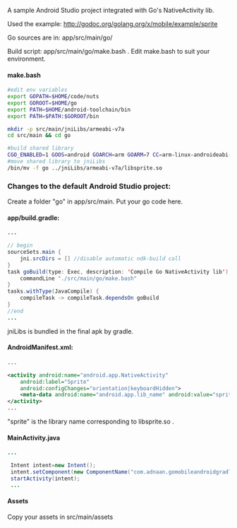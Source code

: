 A sample Android Studio project integrated with Go's NativeActivity lib.

Used the example: http://godoc.org/golang.org/x/mobile/example/sprite

Go sources are in: app/src/main/go/

Build script: app/src/main/go/make.bash . Edit make.bash to suit your environment.

#### make.bash

```bash
#edit env variables
export GOPATH=$HOME/code/nuts 
export GOROOT=$HOME/go
export PATH=$HOME/android-toolchain/bin
export PATH=$PATH:$GOROOT/bin

mkdir -p src/main/jniLibs/armeabi-v7a
cd src/main && cd go

#build shared library
CGO_ENABLED=1 GOOS=android GOARCH=arm GOARM=7 CC=arm-linux-androideabi-gcc CCX=arm-linux-androideabi-g++ GOGCCFLAGS=-"fPIC -marm -pthread -fmessage-length=0" go build -v -ldflags="-shared" .
#move shared library to jniLibs
/bin/mv -f go ../jniLibs/armeabi-v7a/libsprite.so
```



### Changes to the default Android Studio project:


Create a folder "go" in app/src/main. Put your go code here.

#### app/build.gradle: 

```java
...

// begin
sourceSets.main {
    jni.srcDirs = [] //disable automatic ndk-build call
}
task goBuild(type: Exec, description: 'Compile Go NativeActivity lib') {
    commandLine "./src/main/go/make.bash"
}
tasks.withType(JavaCompile) {
    compileTask -> compileTask.dependsOn goBuild
}
//end
...

```

jniLibs is bundled in the final apk by gradle.

#### AndroidManifest.xml: 

```xml
...	

<activity android:name="android.app.NativeActivity"
    android:label="Sprite"
    android:configChanges="orientation|keyboardHidden">
    <meta-data android:name="android.app.lib_name" android:value="sprite" />
</activity>
...

```

"sprite" is the library name corresponding to libsprite.so .


#### MainActivity.java

```java
...

 Intent intent=new Intent();
 intent.setComponent(new ComponentName("com.adnaan.gomobileandroidgradle", "android.app.NativeActivity"));
 startActivity(intent);
 ...

 ```

 #### Assets

 Copy your assets in src/main/assets